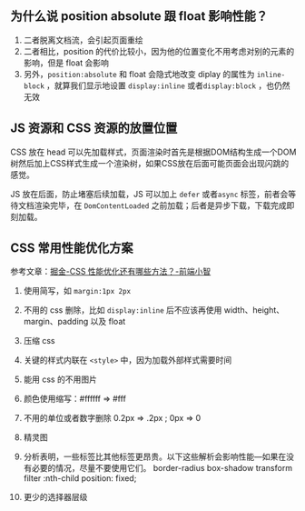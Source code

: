 ## 为什么说 position absolute 跟 float 影响性能？

1. 二者脱离文档流，会引起页面重绘
2. 二者相比，position 的代价比较小，因为他的位置变化不用考虑对别的元素的影响，但是 float 会影响
3. 另外，`position:absolute` 和 float 会隐式地改变 diplay 的属性为 `inline-block` ，就算我们显示地设置 `display:inline` 或者`display:block` ，也仍然无效

## JS 资源和 CSS 资源的放置位置

CSS 放在 head 可以先加载样式，页面渲染时首先是根据DOM结构生成一个DOM树然后加上CSS样式生成一个渲染树，如果CSS放在后面可能页面会出现闪跳的感觉。

JS 放在后面，防止堵塞后续加载，JS 可以加上 `defer` 或者`async` 标签，前者会等待文档渲染完毕，在 `DomContentLoaded` 之前加载；后者是异步下载，下载完成即刻加载。

## CSS 常用性能优化方案

参考文章：[掘金-CSS 性能优化还有哪些方法？-前端小智](https://juejin.cn/post/6844904006251184142) 

1. 使用简写，如 `margin:1px 2px `

2. 不用的 css 删除，比如 `display:inline` 后不应该再使用 width、height、margin、padding 以及 float

3. 压缩 css

4. 关键的样式内联在 `<style>` 中，因为加载外部样式需要时间

5. 能用 css 的不用图片

6. 颜色使用缩写：#ffffff => #fff

7. 不用的单位或者数字删除 0.2px => .2px ; 0px => 0

8. 精灵图

9. 分析表明，一些标签比其他标签更昂贵。以下这些解析会影响性能—如果在没有必要的情况，尽量不要使用它们。 border-radius box-shadow transform filter :nth-child position: fixed;

10. 更少的选择器层级

    